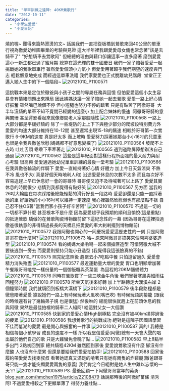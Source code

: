 ```yaml
---
title: "單車訓練之達陣: 40KM鶯歌行"
date: "2012-10-11"
categories: 
  - "小學生愛愛"
  - "小愛日記"
---
```


燒的喔~ 難得來篇熱燙燙的文~ 話說我們一直把從板橋到鶯歌來回40公里的單車行視為徹愛幼稚園畢業的考驗與見證 這大半年裡我跟愛愛母女倆也常念著"該是去騎車了" "好想騎車去鶯歌阿" 但總總的理由與藉口卻讓這事一直多磨著 磨到愛愛這小一新生都已過了蜜月期 總算在這光輝的雙十國慶日 我們一家子陪著愛愛一起挑戰她的鶯歌單車行 雖然愛愛個頭小力氣小 但愛愛用著超乎我們期望的速度與鬥志 輕鬆愜意地完成 而經過這單車洗禮 我們家愛愛也正式脫離幼兒階段  堂堂正正邁入她人生中的下一個階段~ ![20121010_P1100571](images/8075612530_03d557b108.jpg) 

這挑戰本來是定位於徹爸與小孩子之間的專屬任務與回憶 但怕愛愛這個小女生容易會有情緒問題出來攪局 因此媽媽決議一家子陪她一起去鶯歌 愛愛一路上好心情 好振奮 雖然嘴巴說個不停 但小短腿也努力不停的踏著 只是有點苦了阿徹哥哥  大半年沒騎的單車不知不覺間已經變的這麼小 加上配合妹妹的慢速  阿徹哥哥騎的意興闌珊 甚至背影看起來就像鄉間老人家那般隨性 ![20121010_P1100568](images/8075612796_60004ca039.jpg) 一路上大部分都是平緩好騎的 除了一些堤防的上上下下與極少部分的爬坡段特別費力外 愛愛的均速大部分維持在10-12間 甚至還常出現15-18的飆速 相較於哥哥第一次鶯歌行 6-9KM的速度 真是好太多 而上坡時 愛愛努力踩著她那台小小16吋的兒童車也很是令我與徹爸欣慰(媽媽都不好意思變檔了) ![20121010_P1100564](images/8075621269_6858516264.jpg) 坡爬不上去時 吐吐舌頭 乖乖下車牽著走 ![20121010_P1100565](images/8075621125_a2d345cc72.jpg) 遇到道路屏障想辦法自己通過 ![20121010_P1100562](images/8075621495_52e10d9fba.jpg) 這些是這年紀面對這樣行程所面臨的最大耐力與耐心考驗 很高興 愛愛通過她幼兒單車訓練的最後一堂考驗 ![20121010_P1100566](images/8075613066_363dc193dd.jpg) 在我與徹爸輪流的伴騎下 愛愛一直維持著好心情 好體力 加上今日天氣涼爽 不熱不冷 風也不大( 真是好個天時地利人和) 沿途愛愛休息的次數不太多 而且每次好不容易追趕上早已休息好一會的哥哥時 哥哥便又迫不及待喊著可以上路了 愛愛其實休息的時間很少 悲情到我都覺得有點好笑 ![20121010_P1100567](images/8075620909_cda4659f06.jpg) 另方面 當我的26吋大輪胎在每次踩踏後總能輕鬆的滑行好長一段路時 愛愛卻還是只能一直踩著她的車 好讓她的小小16吋可以維持一定速度 我心裡雖然欣慰但也有那麼點不捨 自己忍不住OS著"當我們家小孩子好辛苦阿" ![20121010_P1100570](images/8075612668_b75a0f7489.jpg) 不過這一切的一切都不算什麼 甚至根本不是什麼 因為愛愛超乎我預期的順利且愉悅(這是重點)的抵達鶯歌 驕傲的在鶯歌陶瓷博物館前留下這紀念性的一幕 (因為哥哥在這裡拍過 徹爸很執意的非得騎過長長的天橋且把愛愛的車大剌剌擺到博物館前) ![20121010_P1100572](images/8075612390_47a926d4cc.jpg) 我跟阿徹也開心的一同慶祝愛愛這歷史性的一刻 只是阿徹哥哥在做什麼阿? ![20121010_P1100573](images/8075612260_da2e723267.jpg) 哈~ 原來阿徹哥哥搞笑來個開喜婆婆造型 ![20121010_P1100574](images/8075612170_07b94ef96e.jpg) 看的媽媽大樂喲喝一起來個搶匪造型 可惜阿徹大喊不要後逃到一旁去 而愛愛則堅持只能小丑造型 (我覺得我這張臉真的不錯) ![20121010_P1100575](images/8075620001_4ed50e5fc9.jpg) 照完紀念照後 趕緊去小7吃點中餐 只怕逗留過久 愛愛會精力消失殆盡 ![20121010_P1100577](images/8075611850_9689166f65.jpg) 最近運動量大增的愛愛 胃口也明顯增加著 午餐跟哥哥嗑完一樣份量的一個御飯糰與茶葉蛋  為回程的20KM儲備體力 ![20121010_P1100576](images/8075611952_f8956c9813.jpg) 同時在鶯歌買了一些三峽金牛角後 我們冒著寒風與細雨往回程努力 ![20121010_P1100578](images/8075619703_5baf312df7.jpg) 所幸天氣後來好轉 加上半路轉走大漢溪右岸 2個鐘頭時間 我們就騎回到板橋大漢橋下 ![20121010_P1100579](images/8075611638_bf826b3e94.jpg) 後半段路程都是徹爸陪著愛愛 據說她們一路上有時候玩著大風吹(嘴巴吹) 有時候玩語詞接龍 (跟我的時候還有背了幾輪弟子規 也是很猛) 然後咻的 總能很快就趕上在前頭休息的我與阿徹 果然是最佳拍檔的騎車二人組阿! 給這對父女一大個讚 ![20121010_P1100585](images/8075610874_2147e990a2.jpg) 快到家的愛愛心情High到極點 完全沒有被40km揉擰過後的疲累 ![20121010_P1100586](images/8075618719_740cc8e1a8.jpg) 我想鶯歌行的挑戰成功 絕對是這陣子因國語學習不佳而低潮的愛愛 最是開心與振奮的一件事 ![20121010_P1100587](images/8075610620_5687008ef4.jpg) 真的! 我總是相信每個小孩學習 成長的速度不一樣 所以我堅信愛愛(阿徹)總有一天會大聲的唱出屬於他們自己的歌 只是大雞蠻免會晚了點... ![20121010_P1100582](images/8075611286_8101943d3e.jpg) 早上8點半多出門 2點初回到家 總共騎程42KM 雖然回到家後 愛愛說鶯歌沒有什麼 腳沒有什麼酸 人也沒有什麼累 但還是要給我們愛愛拍拍手! ![20121010_P1100588](images/8075610486_c3740b3e81.jpg) 回家後 履約帶愛愛去找麥叔叔 看著她認真又滿足的啃著只有她有兩隻的炸雞腿(徹爸跟哥哥只能一隻才能突顯愛愛兩隻的意義) 我們肯定今日絕對是她人生中難以忘懷的一天ㄚ! ![20121010_P1100589](images/8075618311_65182bb4f6.jpg) PS. 最後回顧一下阿徹哥哥當年的英勇: [blog.yam.com/hmchen1975/article/22108479](http://blog.yam.com/hmchen1975/article/22108479) 話說那時後的阿徹好苗條 清秀阿! 不過愛愛相較之下更顯單薄了 得努力養壯點...
